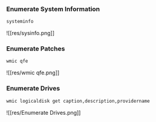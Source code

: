 ### Enumerate System Information

```sh
systeminfo
```

![[res/sysinfo.png]]

### Enumerate Patches

```sh
wmic qfe
```

![[res/wmic qfe.png]]

### Enumerate Drives

```sh
wmic logicaldisk get caption,description,providername
```

![[res/Enumerate Drives.png]]

